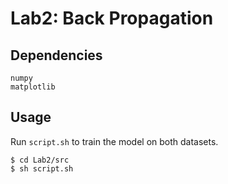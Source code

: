 # Lab2: Back Propagation
## Dependencies
```
numpy
matplotlib
```
## Usage
Run `script.sh` to train the model on both datasets.
```
$ cd Lab2/src
$ sh script.sh
```